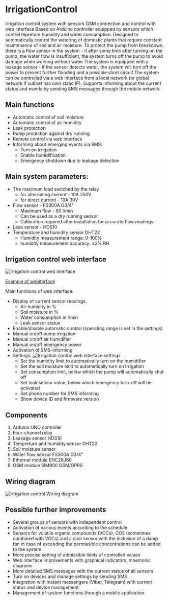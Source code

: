 # IrrigationControl
Irrigation control system with sensors GSM connection and control with web interface
Based on Arduino controller equipped by sensors which control tepreture humidity and water consumption. 
Designed to automatically control the watering of domestic plants that require constant maintenance of soil and air moisture.
To protect the pump from breakdown, there is a flow sensor in the system - if after some time after turning on the pump, the water flow is insufficient, the system turns off the pump to avoid damage when working without water
The system is equipped with a leakage sensor - if the sensor detects water, the system will turn off the power to prevent further flooding and a possible short circuit
The system can be controlled via a web interface from a local network (or global network if subnet has own static IP). 
Supports informing about the current status and events by sending SMS messages through the mobile network


## Main functions
* Automatic control of soil moisture 
* Automatic control of air humidity
* Leak protection
* Pump protection against dry running
* Remote control via web interface
* Informing about emerging events via SMS:
  - Turn on irrigation
  - Enable humidification
  - Emergency shutdown due to leakage detection

## Main system parameters:
* The maximum load switched by the relay
  - for alternating current -  10A 250V
  - for direct current -       10A 30V
* Flow sensor - FS300A G3/4"
  - Maximum flow - 60 l/min
  - Can be used as a dry running sensor
  - Calibration required after installation for accurate flow readings
* Leak sensor - HDS10
* Temperature and humidity sensor   DHT22
  - Humidity measurement range:     0-100%
  - humidity measurement accuracy:  ±2% RH

## Irrigation control web interface
![Irrigation control web interface](https://github.com/Brabn/IrrigationControl/blob/main/Web_interface/Irrigation_control.Webinterface.png)

[Example of webiterface](https://htmlpreview.github.io/?https://github.com/Brabn/IrrigationControl/blob/main/Web_interface/Irrigation_control.Webinterface.html)

Main functions of web interface:
* Display of current sensor readings:
  - Air humidity in %
  - Soil moisture in %
  - Water consumption in l/min
  - Leak sensor status
* Enable/disable automatic control (operating range is set in the settings)
* Manual on/off pump irrigation
* Manual on/off air humidifier
* Manual on/off emergency power
* Activation of SMS-informing
* Settings:
  ![Irrigation control web interface settings](https://github.com/Brabn/IrrigationControl/blob/main/Web_interface/Irrigation_control.Webinterface.settings.png)
  - Set the humidity limit to automatically turn on the humidifier
  - Set the soil moisture limit to automatically turn on irrigation
  - Set consumption limit, below which the pump will automatically shut off
  - Set leak sensor value,  below which emergency turn-off will be activated
  - Set phone number for SMS informing
  - Show device ID and firmware version

## Components
1. Arduino UNO controller
2. Four-channel relay
3. Leakage sensor HDS10
4. Tempreture and humidity sensor DHT22
5. Soil moisture sensor
6. Water flow sensor FS300A G3/4"
7. Ethernet module ENC28J60
8. GSM module SIM900 GSM/GPRS

## Wiring diagram
![Irrigation control Wiring diagram](https://github.com/Brabn/IrrigationControl/blob/main/Wiring_dagram/Irrigation_control.Wiring_diagramEN.png)

## Possible further improvements
* Several groups of sensors with independent control
* Activation of various events according to the schedule
* Sensors for volatile organic compounds (VOCs), CO2 (sometimes combined with VOCs) and a dust sensor with the inclusion of a damp fan in case of exceeding the permissible concentrations can be added to the system
* More precise setting of admissible limits of controlled values
* Web interface improvements with graphical indicators, mnemonic diagrams
* More detailed SMS messages with the current status of all sensors
* Turn on devices and manage settings by sending SMS
* Integration with instant messengers (Viber, Telegram) with current status and device management
* Management of system functions through a mobile application
